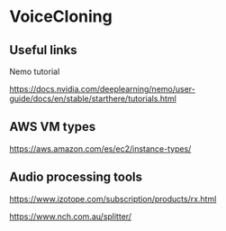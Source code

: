 # VoiceCloning

## Useful links

Nemo tutorial

https://docs.nvidia.com/deeplearning/nemo/user-guide/docs/en/stable/starthere/tutorials.html

## AWS VM types
https://aws.amazon.com/es/ec2/instance-types/

## Audio processing tools
https://www.izotope.com/subscription/products/rx.html

https://www.nch.com.au/splitter/
